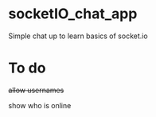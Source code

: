 # socketIO_chat_app

Simple chat up to learn basics of socket.io

# To do
~~allow usernames~~

show who is online
